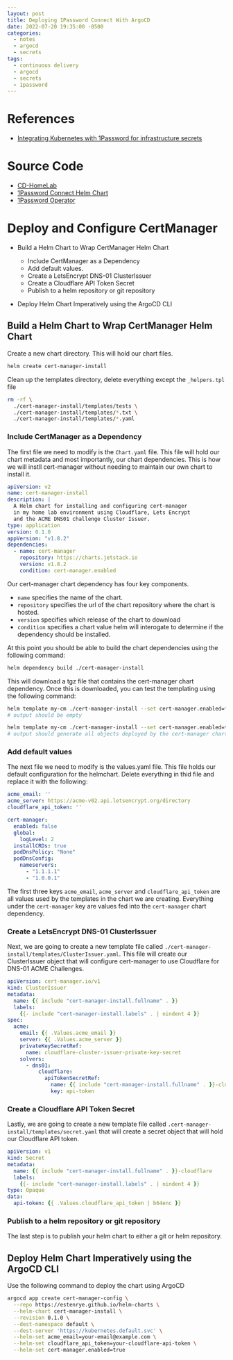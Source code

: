 ```yaml
---
layout: post
title: Deploying 1Password Connect With ArgoCD
date: 2022-07-20 19:35:00 -0500
categories:
  - notes
  - argocd
  - secrets
tags:
  - continuous delivery
  - argocd
  - secrets
  - 1password
---
```


# References

- [Integrating Kubernetes with 1Password for infrastructure secrets](https://blog.bennycornelissen.nl/post/onepassword-on-kubernetes/)

# Source Code

- [CD-HomeLab](https://github.com/estenrye/cd-homelab)
- [1Password Connect Helm Chart](https://github.com/1Password/connect-helm-charts)
- [1Password Operator](https://github.com/1Password/onepassword-operator)

# Deploy and Configure CertManager

- Build a Helm Chart to Wrap CertManager Helm Chart
  - Include CertManager as a Dependency
  - Add default values.
  - Create a LetsEncrypt DNS-01 ClusterIssuer
  - Create a Cloudflare API Token Secret
  - Publish to a helm repository or git repository
  
- Deploy Helm Chart Imperatively using the ArgoCD CLI
  
## Build a Helm Chart to Wrap CertManager Helm Chart

Create a new chart directory.   This will hold our chart files.

```bash
helm create cert-manager-install
```

Clean up the templates directory, delete everything except the
`_helpers.tpl` file

```bash
rm -rf \
  ./cert-manager-install/templates/tests \
  ./cert-manager-install/templates/*.txt \
  ./cert-manager-install/templates/*.yaml
```

### Include CertManager as a Dependency

The first file we need to modify is the `Chart.yaml` file.
This file will hold our chart metadata and most importantly,
our chart dependencies.  This is how we will instll cert-manager
without needing to maintain our own chart to install it.

```yaml
apiVersion: v2
name: cert-manager-install
description: |
  A Helm chart for installing and configuring cert-manager
  in my home lab environment using Cloudflare, Lets Encrypt
  and the ACME DNS01 challenge Cluster Issuer.
type: application
version: 0.1.0
appVersion: "v1.8.2"
dependencies:
  - name: cert-manager
    repository: https://charts.jetstack.io
    version: v1.8.2
    condition: cert-manager.enabled
```

Our cert-manager chart dependency has four key components.

- `name` specifies the name of the chart.
- `repository` specifies the url of the chart repository where the chart is hosted.
- `version` specifies which release of the chart to download
- `condition` specifies a chart value helm will interogate to determine if the
  dependency should be installed.

At this point you should be able to build the chart dependencies using the following command:

```bash
helm dependency build ./cert-manager-install
```

This will download a tgz file that contains the cert-manager chart dependency.  Once this is
downloaded, you can test the templating using the following command:

```bash
helm template my-cm ./cert-manager-install --set cert-manager.enabled=false
# output should be empty

helm template my-cm ./cert-manager-install --set cert-manager.enabled=true
# output should generate all objects deployed by the cert-manager chart dependency.
```

### Add default values

The next file we need to modify is the values.yaml file.  This file holds our default
configuration for the helmchart.  Delete everything in thid file and replace it with the
following:

```yaml
acme_email: ''
acme_server: https://acme-v02.api.letsencrypt.org/directory
cloudflare_api_token: ''

cert-manager:
  enabled: false
  global:
    logLevel: 2
  installCRDs: true
  podDnsPolicy: "None"
  podDnsConfig:
    nameservers:
      - "1.1.1.1"
      - "1.0.0.1"
```

The first three keys `acme_email`, `acme_server` and `cloudflare_api_token` are
all values used by the templates in the chart we are creating.  Everything under
the `cert-manager` key are values fed into the `cert-manager` chart dependency.

### Create a LetsEncrypt DNS-01 ClusterIssuer

Next, we are going to create a new template file called
`./cert-manager-install/templates/ClusterIssuer.yaml`.  This file will create our
ClusterIssuer object that will configure cert-manager to use Cloudflare for DNS-01
ACME Challenges.

```yaml
apiVersion: cert-manager.io/v1
kind: ClusterIssuer
metadata:
  name: {{ include "cert-manager-install.fullname" . }}
  labels:
    {{- include "cert-manager-install.labels" . | nindent 4 }}
spec:
  acme:
    email: {{ .Values.acme_email }}
    server: {{ .Values.acme_server }}
    privateKeySecretRef:
      name: cloudflare-cluster-issuer-private-key-secret
    solvers:
      - dns01:
          cloudflare:
            apiTokenSecretRef:
              name: {{ include "cert-manager-install.fullname" . }}-cloudflare
              key: api-token
```

### Create a Cloudflare API Token Secret

Lastly, we are going to create a new template file called
`.cert-manager-install/templates/secret.yaml` that will create a secret object that
will hold our Cloudflare API token.

```yaml
apiVersion: v1
kind: Secret
metadata:
  name: {{ include "cert-manager-install.fullname" . }}-cloudflare
  labels:
    {{- include "cert-manager-install.labels" . | nindent 4 }}
type: Opaque
data:
  api-token: {{ .Values.cloudflare_api_token | b64enc }}
```

### Publish to a helm repository or git repository

The last step is to publish your helm chart to either a git or helm repository.

## Deploy Helm Chart Imperatively using the ArgoCD CLI

Use the following command to deploy the chart using ArgoCD

```bash
argocd app create cert-manager-config \
  --repo https://estenrye.github.io/helm-charts \
  --helm-chart cert-manager-install \
  --revision 0.1.0 \
  --dest-namespace default \
  --dest-server 'https://kubernetes.default.svc' \
  --helm-set acme_email=your-email@example.com \
  --helm-set cloudflare_api_token=your-cloudflare-api-token \
  --helm-set cert-manager.enabled=true
```